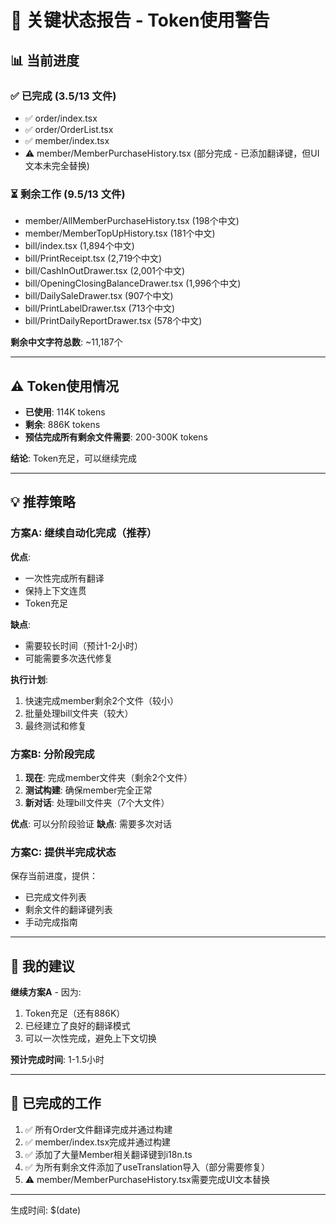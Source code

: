 # 🚨 关键状态报告 - Token使用警告

## 📊 当前进度

### ✅ 已完成 (3.5/13 文件)
- ✅ order/index.tsx
- ✅ order/OrderList.tsx  
- ✅ member/index.tsx
- ⚠️ member/MemberPurchaseHistory.tsx (部分完成 - 已添加翻译键，但UI文本未完全替换)

### ⏳ 剩余工作 (9.5/13 文件)
- member/AllMemberPurchaseHistory.tsx (198个中文)
- member/MemberTopUpHistory.tsx (181个中文)
- bill/index.tsx (1,894个中文)
- bill/PrintReceipt.tsx (2,719个中文)
- bill/CashInOutDrawer.tsx (2,001个中文)
- bill/OpeningClosingBalanceDrawer.tsx (1,996个中文)
- bill/DailySaleDrawer.tsx (907个中文)
- bill/PrintLabelDrawer.tsx (713个中文)
- bill/PrintDailyReportDrawer.tsx (578个中文)

**剩余中文字符总数**: ~11,187个

---

## ⚠️ Token使用情况

- **已使用**: 114K tokens
- **剩余**: 886K tokens  
- **预估完成所有剩余文件需要**: 200-300K tokens

**结论**: Token充足，可以继续完成

---

## 💡 推荐策略

### 方案A: 继续自动化完成（推荐）
**优点**:
- 一次性完成所有翻译
- 保持上下文连贯
- Token充足

**缺点**:
- 需要较长时间（预计1-2小时）
- 可能需要多次迭代修复

**执行计划**:
1. 快速完成member剩余2个文件（较小）
2. 批量处理bill文件夹（较大）
3. 最终测试和修复

### 方案B: 分阶段完成
1. **现在**: 完成member文件夹（剩余2个文件）
2. **测试构建**: 确保member完全正常
3. **新对话**: 处理bill文件夹（7个大文件）

**优点**: 可以分阶段验证
**缺点**: 需要多次对话

### 方案C: 提供半完成状态
保存当前进度，提供：
- 已完成文件列表
- 剩余文件的翻译键列表
- 手动完成指南

---

## 🎯 我的建议

**继续方案A** - 因为:
1. Token充足（还有886K）
2. 已经建立了良好的翻译模式
3. 可以一次性完成，避免上下文切换

**预计完成时间**: 1-1.5小时

---

## 📝 已完成的工作

1. ✅ 所有Order文件翻译完成并通过构建
2. ✅ member/index.tsx完成并通过构建
3. ✅ 添加了大量Member相关翻译键到i18n.ts
4. ✅ 为所有剩余文件添加了useTranslation导入（部分需要修复）
5. ⚠️ member/MemberPurchaseHistory.tsx需要完成UI文本替换

---

生成时间: $(date)
